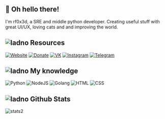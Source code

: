 ## 👋 Oh hello there!
I'm rf0x3d, a SRE and middle python developer. Creating useful stuff with great UI/UX, loving cats and and improving the world.


## ![ladno](https://rf0x3d.su/maybe_assets/computer_outline_28.svg) Resources
  [![Website](https://rf0x3d.su/maybe_assets/globe_outline_28.svg)](https://rf0x3d.su)
  [![Donate](https://rf0x3d.su/maybe_assets/money_transfer_outline_28.svg)](https://rf0x3d.su/donate)
  [![VK](https://rf0x3d.su/maybe_assets/logo_vk_outline_28.svg)](https://vk.com/rfoxxxy)
  [![Instagram](https://rf0x3d.su/maybe_assets/story_outline_28.svg)](https://instagram.com/rf0x3dd)
  [![Telegram](https://rf0x3d.su/maybe_assets/location_outline_28.svg)](https://t.me/rf0x1d)

## ![ladno](https://rf0x3d.su/maybe_assets/airplay_outline_28.svg) My knowledge
![Python](https://rf0x3d.su/maybe_assets/language-python.svg)
![NodeJS](https://rf0x3d.su/maybe_assets/nodejs.svg)
![Golang](https://rf0x3d.su/maybe_assets/language-go.svg)
![HTML](https://rf0x3d.su/maybe_assets/language-html5.svg)
![CSS](https://rf0x3d.su/maybe_assets/language-css3.svg)


## ![ladno](https://rf0x3d.su/maybe_assets/statistics_outline_28.svg) Github Stats
![stats2](https://komarev.com/ghpvc/?username=rfoxxxy&style=flat)
